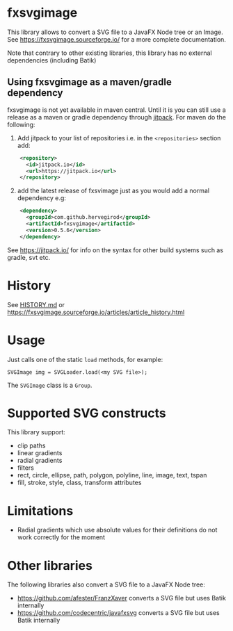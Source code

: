 # fxsvgimage
This library allows to convert a SVG file to a JavaFX Node tree or an Image. See https://fxsvgimage.sourceforge.io/ for a more
complete documentation.

Note that contrary to other existing libraries, this library has no external dependencies (including Batik)

## Using fxsvgimage as a maven/gradle dependency
fxsvgimage is not yet available in maven central. Until it is you can still use a release as a maven or gradle dependency 
through [jitpack](https://jitpack.io/). For maven do the following:
1. Add jitpack to your list of repositories i.e. in the `<repositories>` section add:
```xml
    <repository>
      <id>jitpack.io</id>
      <url>https://jitpack.io</url>
    </repository>
```
2. add the latest release of fxsvimage just as you would add a normal dependency e.g:
```xml
    <dependency>
      <groupId>com.github.hervegirod</groupId>
      <artifactId>fxsvgimage</artifactId>
      <version>0.5.6</version>
    </dependency>
```
See https://jitpack.io/ for info on the syntax for other build systems such as gradle, svt etc.


# History
See [HISTORY.md](HISTORY.md) or https://fxsvgimage.sourceforge.io/articles/article_history.html


# Usage
Just calls one of the static `load` methods, for example:
~~~~
SVGImage img = SVGLoader.load(<my SVG file>);
~~~~
The `SVGImage` class is a `Group`.

# Supported SVG constructs
This library support:
- clip paths
- linear gradients
- radial gradients
- filters
- rect, circle, ellipse, path, polygon, polyline, line, image, text, tspan
- fill, stroke, style, class, transform attributes

# Limitations
- Radial gradients which use absolute values for their definitions do not work correctly for the moment

# Other libraries
The following libraries also convert a SVG file to a JavaFX Node tree:
- https://github.com/afester/FranzXaver converts a SVG file but uses Batik internally
- https://github.com/codecentric/javafxsvg converts a SVG file but uses Batik internally
